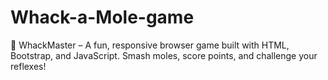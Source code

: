# Whack-a-Mole-game
🎯 WhackMaster – A fun, responsive browser game built with HTML, Bootstrap, and JavaScript. Smash moles, score points, and challenge your reflexes!
